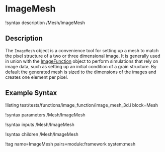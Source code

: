 # ImageMesh

!syntax description /Mesh/ImageMesh

## Description

The `ImageMesh` object is a convenience tool for setting up a mesh to match the pixel structure of a two or three
dimensional image. It is generally used in union with the [ImageFunction](/ImageFunction.md) object to
perform simulations that rely on image data, such as setting up an initial condition of a grain structure. By default
the generated mesh is sized to the dimensions of the images and creates one element per pixel.

## Example Syntax

!listing test/tests/functions/image_function/image_mesh_3d.i block=Mesh

!syntax parameters /Mesh/ImageMesh

!syntax inputs /Mesh/ImageMesh

!syntax children /Mesh/ImageMesh

!tag name=ImageMesh pairs=module:framework system:mesh

